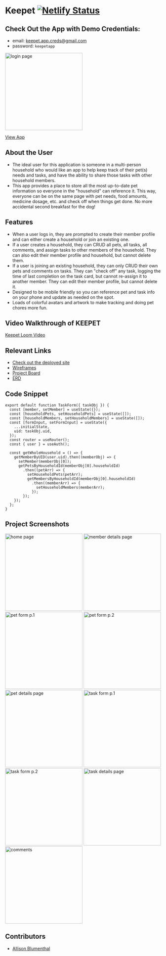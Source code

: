 # Keepet  [![Netlify Status](https://api.netlify.com/api/v1/badges/f5436447-7662-4a3c-9534-5f22029f53e1/deploy-status)](https://app.netlify.com/sites/keepet-app/deploys)

## Check Out the App with Demo Credentials:
- email: keepet.app.creds@gmail.com
- password: ```keepetapp```

<img width="250" alt="login page" src="./src/assets/readmeScreenshots/loginPage.png">

[View App](https://keepet-app.netlify.app/)

## About the User <!-- This is a scaled down user persona -->
- The ideal user for this application is someone in a multi-person household who would like an app to help keep track of their pet(s) needs and tasks, and have the ability to share those tasks with other household members.
- This app provides a place to store all the most up-to-date pet information so everyone in the "household" can reference it. This way, everyone can be on the same page with pet needs, food amounts, medicine dosage, etc. and check off when things get done. No more accidental second breakfast for the dog! 

## Features <!-- List your app features using bullets! Do NOT use a paragraph. No one will read that! -->
- When a user logs in, they are prompted to create their member profile and can either create a household or join an existing one.
- If a user creates a household, they can CRUD all pets, all tasks, all comments, and assign tasks to other members of the household. They can also edit their member profile and  household, but cannot delete them. 
- If a user is joining an existing household, they can only CRUD their own pets and comments on tasks. They can "check off" any task, logging the time of last completion on the task card, but cannot re-assign it to another member. They can edit their member profile, but cannot delete it. 
- Designed to be mobile friendly so you can reference pet and task info on your phone and update as needed on the spot.
- Loads of colorful avatars and artwork to make tracking and doing pet chores more fun. 

## Video Walkthrough of KEEPET <!-- A loom link is sufficient -->
[Keepet Loom Video](https://www.loom.com/share/724a658a76b446cbbe9106aa8c57c664)

## Relevant Links <!-- Link to all the things that are required outside of the ones that have their own section -->
- [Check out the deployed site](https://keepet-app.netlify.app/)
- [Wireframes](https://www.figma.com/file/HFKMgyagydKEm9daEzlWgN/%22Keepet%22-Wireframe?t=SOGAylZtNfgs8Smg-0)
- [Project Board](https://github.com/users/allison-blumenthal/projects/3/views/2)
- [ERD](https://lucid.app/lucidchart/91635de4-a3f8-43b0-a16c-0611440a7a4a/edit?viewport_loc=-255%2C-71%2C2066%2C1527%2C0_0&invitationId=inv_6eb510e6-d0cb-4569-8dc8-849868b0e9d9)

## Code Snippet <!-- OPTIONAL, but doesn't hurt -->
```
export default function TaskForm({ taskObj }) {
  const [member, setMember] = useState({});
  const [householdPets, setHouseholdPets] = useState([]);
  const [householdMembers, setHouseholdMembers] = useState([]);
  const [formInput, setFormInput] = useState({
    ...initialState,
    uid: taskObj.uid,
  });
  const router = useRouter();
  const { user } = useAuth();

  const getWholeHousehold = () => {
    getMemberByUID(user.uid).then((memberObj) => {
      setMember(memberObj[0]);
      getPetsByHouseholdId(memberObj[0].householdId)
        .then((petArr) => {
          setHouseholdPets(petArr);
          getMembersByHouseholdId(memberObj[0].householdId)
            .then((memberArr) => {
              setHouseholdMembers(memberArr);
            });
        });
    });
  };
}
```

## Project Screenshots <!-- These can be inside of your project. Look at the repos from class and see how the images are included in the readme -->
<img width="250" alt="home page" src="./src/assets/readmeScreenshots/householdHomePage.png"> <img width="250" alt="member details page" src="./src/assets/readmeScreenshots/memberDetailsPage.png"> <img width="250" alt="pet form p.1" src="./src/assets/readmeScreenshots/petForm1.png"> <img width="250" alt="pet form p.2" src="./src/assets/readmeScreenshots/petForm2.png"> <img width="250" alt="pet details page" src="./src/assets/readmeScreenshots/petDetailsPage.png"> <img width="250" alt="task form p.1" src="./src/assets/readmeScreenshots/taskForm1.png"> <img width="250" alt="task form p.2" src="./src/assets/readmeScreenshots/taskForm2.png"> <img width="250" alt="task details page" src="./src/assets/readmeScreenshots/taskDetailsPage.png"> <img width="250" alt="comments" src="./src/assets/readmeScreenshots/comments.png">

## Contributors
- [Allison Blumenthal](https://github.com/allison-blumenthal)
